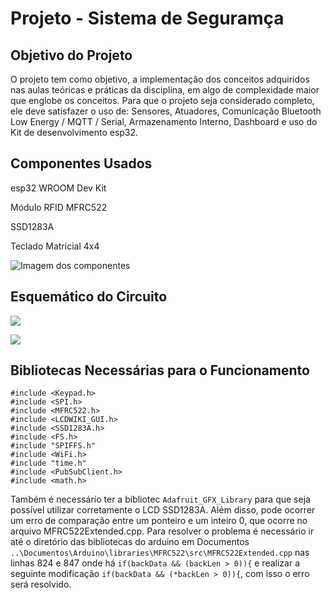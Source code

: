 # Projeto - Sistema de Seguramça

## Objetivo do Projeto

O projeto tem como objetivo, a implementação dos conceitos adquiridos nas aulas teóricas e práticas da disciplina, em algo de complexidade maior que englobe os conceitos.
Para que o projeto seja considerado completo, ele deve satisfazer o uso de: Sensores, Atuadores, Comunicação Bluetooth Low Energy / MQTT / Serial, Armazenamento Interno, Dashboard e uso do Kit de desenvolvimento esp32.

## Componentes Usados

esp32 WROOM Dev Kit

Módulo RFID MFRC522

SSD1283A

Teclado Matricial 4x4

![Imagem dos componentes](https://github.com/SidneyJunior01234/IMD0904-PLATAFORMAS-DE-HARDWARE-PARA-INTERNET-DAS-COISAS/blob/main/Projeto%20Final%20-%20Sistema%20de%20Seguran%C3%A7a/Imagens/Componentes_IMG.jpg)

## Esquemático do Circuito

![](https://github.com/SidneyJunior01234/IMD0904-PLATAFORMAS-DE-HARDWARE-PARA-INTERNET-DAS-COISAS/blob/main/Projeto%20Final%20-%20Sistema%20de%20Seguran%C3%A7a/Imagens/bibliotecas_01_IMG.jpg)

![](https://github.com/SidneyJunior01234/IMD0904-PLATAFORMAS-DE-HARDWARE-PARA-INTERNET-DAS-COISAS/blob/main/Projeto%20Final%20-%20Sistema%20de%20Seguran%C3%A7a/Imagens/bibliotecas_02.jpg)

## Bibliotecas Necessárias para o Funcionamento
```
#include <Keypad.h>
#include <SPI.h>
#include <MFRC522.h>
#include <LCDWIKI_GUI.h>
#include <SSD1283A.h>
#include <FS.h>
#include "SPIFFS.h"
#include <WiFi.h>
#include "time.h"
#include <PubSubClient.h>
#include <math.h>
```
Também é necessário ter a bibliotec `Adafruit_GFX_Library` para que seja possível utilizar corretamente o LCD SSD1283A. Além disso, pode ocorrer um erro de comparação entre um ponteiro e um inteiro 0, que ocorre no arquivo MFRC522Extended.cpp. Para resolver o problema é necessário ir até o diretório das bibliotecas do arduino em Documentos `..\Documentos\Arduino\libraries\MFRC522\src\MFRC522Extended.cpp` nas linhas 824 e 847 onde há `if(backData && (backLen > 0)){` e realizar a seguinte modificação `if(backData && (*backLen > 0)){`, com isso o erro será resolvido.



